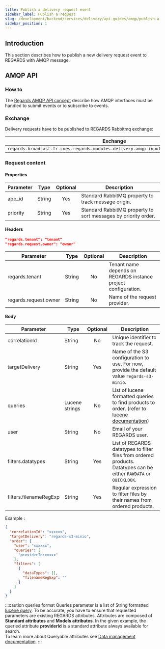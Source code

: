 ```yaml
---
title: Publish a delivery request event
sidebar_label: Publish a request
slug: /development/backend/services/delivery/api-guides/amqp/publish-a-delivery-request
sidebar_position: 1
---
```


## Introduction

This section describes how to publish a new delivery request event to REGARDS with AMQP message.

## AMQP API

### How to

The [Regards AMQP API concept](../../../../concepts/06-amqp-api.md) describe how AMQP interfaces must be handled to
submit events or to subscribe to events.

### Exchange

Delivery requests have to be published to REGARDS Rabbitmq exchange:

| Exchange                                                                                | Virtual host                   |
|-----------------------------------------------------------------------------------------|--------------------------------|
| `regards.broadcast.fr.cnes.regards.modules.delivery.amqp.input.DeliveryRequestDtoEvent` | `regards.multitenant.manager`	 |

### Request content

#### Properties

| Parameter | Type   | Optional | Description                                                    |
|-----------|--------|:--------:|----------------------------------------------------------------|
| app_id    | String |   Yes    | Standard RabbitMQ property to track message origin.            |
| priority  | String |   Yes    | Standard RabbitMQ property to sort messages by priority order. |

#### Headers

```json
"regards.tenant": "tenant"
"regards.request.owner": "owner"
```

| Parameter             | Type   | Optional | Description                                                    |
|-----------------------|--------|:--------:|----------------------------------------------------------------|
| regards.tenant        | String |    No    | Tenant name depends on REGARDS instance project configuration. |
| regards.request.owner | String |    No    | Name of the request provider.                                  |

#### Body

| Parameter              | Type           | Optional | Description                                                                                                                                     |
|------------------------|----------------|:--------:|-------------------------------------------------------------------------------------------------------------------------------------------------|
| correlationId          | String         |    No    | Unique identifier to track the request.                                                                                                         |
| targetDelivery         | String         |   Yes    | Name of the S3 configuration to use. For now, provide the default value `regards-s3-minio`.                                                     |
| queries                | Lucene strings |    No    | List of lucene formatted queries to find products to order. (refer to [lucene documentation](../../../../appendices/02-create-lucene-query.md)) |
| user                   | String         |    No    | Email of your REGARDS user.                                                                                                                     |
| filters.datatypes      | String         |   Yes    | List of REGARDS datatypes to filter files from ordered products. Datatypes can be either `RAWDATA` or `QUICKLOOK`.                              |
| filters.filenameRegExp | String         |   Yes    | Regular expression to filter files by their names from ordered products.                                                                        |

Example : 

```json
{
  "correlationId": "xxxxxx",
  "targetDelivery": "regards-s3-minio",
  "order": {
    "user": "xxxxxx",
    "queries": [
      "providerId:xxxxx"
    ],
    "filters": [
      {
        "dataTypes": [],
        "filenameRegExp": ""
      }
    ]
  }
}
```

:::caution queries format
Queries parameter is a list of String formatted [lucene query](../../../../appendices/02-create-lucene-query.md).
To be accurate, you have to ensure that requested parameters are existing REGARDS attributes. Attributes are composed 
of **Standard attributes** and **Models attributes**. In the given example, the queried attribute **providerId** is a 
standard attribute always available for search.  
To learn more about Queryable attributes see [Data management documentation](../../../dam/overview.md).
:::